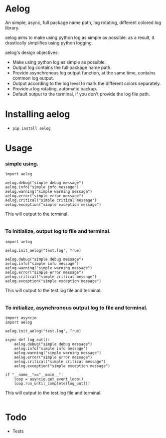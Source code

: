 # Aelog
An simple, async, full package name path, log rotating, different colored log library.

aelog aims to make using python log as simple as possible. as a result, it drastically 
simplifies using python logging.

aelog's design objectives:

- Make using python log as simple as possible.
- Output log contains the full package name path.
- Provide asynchronous log output function, at the same time, contains common log output.
- Output according to the log level to mark the different colors separately.
- Provide a log rotating, automatic backup.
- Default output to the terminal, if you don't provide the log file path.

# Installing aelog
- ```pip install aelog```

# Usage
### simple using.
```
import aelog

aelog.debug("simple debug message")
aelog.info("simple info message")
aelog.warning("simple warning message")
aelog.error("simple error message")
aelog.critical("simple critical message")
aelog.exception("simple exception message")
```
This will output to the terminal.
```

```

### To initialize, output log to file and terminal.
```
import aelog

aelog.init_aelog("test.log", True)

aelog.debug("simple debug message")
aelog.info("simple info message")
aelog.warning("simple warning message")
aelog.error("simple error message")
aelog.critical("simple critical message")
aelog.exception("simple exception message")
```
This will output to the test.log file and terminal.
```

```

### To initialize, asynchronous output log to file and terminal.
```
import asyncio
import aelog

aelog.init_aelog("test.log", True)

async def log_out():
    aelog.debug("simple debug message")
    aelog.info("simple info message")
    aelog.warning("simple warning message")
    aelog.error("simple error message")
    aelog.critical("simple critical message")
    aelog.exception("simple exception message")

if "__name__"=="__main__":
    loop = asyncio.get_event_loop()
    loop.run_until_complete(log_out())
```
This will output to the test.log file and terminal.
```

```

### 

# Todo
- Tests

